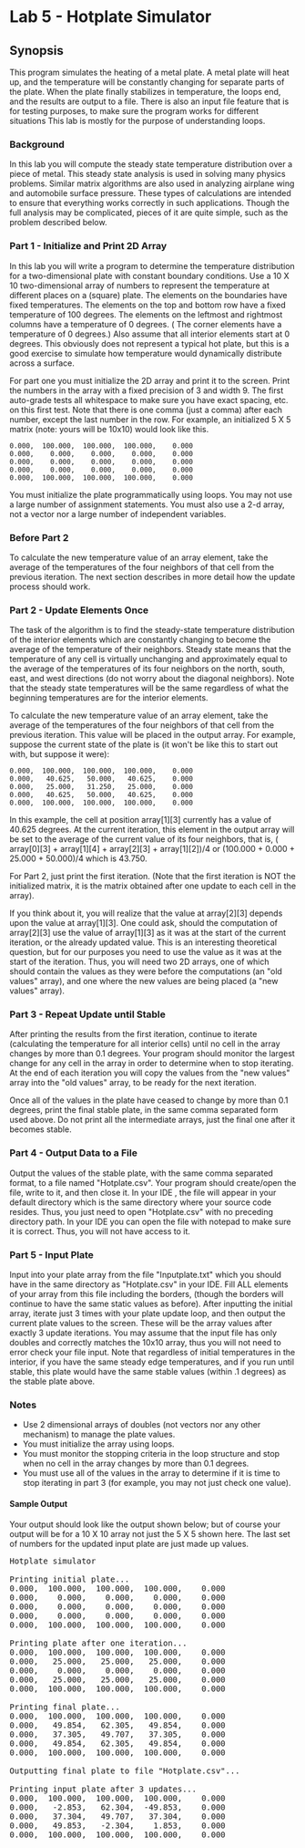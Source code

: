 # Lab 5 - Hotplate Simulator

## Synopsis

This program simulates the heating of a metal plate. A metal plate will heat up, and the temperature will be constantly
changing for separate parts of the plate. When the plate finally stabilizes in temperature, the loops end, and the
results are output to a file. There is also an input file feature that is for testing purposes, to make sure the program
works for different situations This lab is mostly for the purpose of understanding loops.

### Background

In this lab you will compute the steady state temperature distribution over a piece of metal. This steady state analysis
is used in solving many physics problems. Similar matrix algorithms are also used in analyzing airplane wing and
automobile surface pressure. These types of calculations are intended to ensure that everything works correctly in such
applications. Though the full analysis may be complicated, pieces of it are quite simple, such as the problem described
below.

### Part 1 - Initialize and Print 2D Array

In this lab you will write a program to determine the temperature distribution for a two-dimensional plate with constant
boundary conditions. Use a 10 X 10 two-dimensional array of numbers to represent the temperature at different places on
a (square) plate. The elements on the boundaries have fixed temperatures. The elements on the top and bottom row have a
fixed temperature of 100 degrees. The elements on the leftmost and rightmost columns have a temperature of 0 degrees. (
The corner elements have a temperature of 0 degrees.) Also assume that all interior elements start at 0 degrees. This
obviously does not represent a typical hot plate, but this is a good exercise to simulate how temperature would
dynamically distribute across a surface.

For part one you must initialize the 2D array and print it to the screen. Print the numbers in the array with a fixed
precision of 3 and width 9. The first auto-grade tests all whitespace to make sure you have exact spacing, etc. on this
first test. Note that there is one comma (just a comma) after each number, except the last number in the row. For
example, an initialized 5 X 5 matrix (note: yours will be 10x10) would look like this.

    0.000,  100.000,  100.000,  100.000,    0.000
    0.000,    0.000,    0.000,    0.000,    0.000
    0.000,    0.000,    0.000,    0.000,    0.000
    0.000,    0.000,    0.000,    0.000,    0.000
    0.000,  100.000,  100.000,  100.000,    0.000

You must initialize the plate programmatically using loops. You may not use a large number of assignment statements. You
must also use a 2-d array, not a vector nor a large number of independent variables.

### Before Part 2

To calculate the new temperature value of an array element, take the average of the temperatures of the four neighbors
of that cell from the previous iteration. The next section describes in more detail how the update process should work.

### Part 2 - Update Elements Once

The task of the algorithm is to find the steady-state temperature distribution of the interior elements which are
constantly changing to become the average of the temperature of their neighbors. Steady state means that the temperature
of any cell is virtually unchanging and approximately equal to the average of the temperatures of its four neighbors on
the north, south, east, and west directions (do not worry about the diagonal neighbors). Note that the steady state
temperatures will be the same regardless of what the beginning temperatures are for the interior elements.

To calculate the new temperature value of an array element, take the average of the temperatures of the four neighbors
of that cell from the previous iteration. This value will be placed in the output array. For example, suppose the
current state of the plate is (it won't be like this to start out with, but suppose it were):

    0.000,  100.000,  100.000,  100.000,    0.000
    0.000,   40.625,   50.000,   40.625,    0.000
    0.000,   25.000,   31.250,   25.000,    0.000
    0.000,   40.625,   50.000,   40.625,    0.000
    0.000,  100.000,  100.000,  100.000,    0.000

In this example, the cell at position array[1][3] currently has a value of 40.625 degrees. At the current iteration,
this element in the output array will be set to the average of the current value of its four neighbors, that is, (
array[0][3] + array[1][4] + array[2][3] + array[1][2])/4 or (100.000 + 0.000 + 25.000 + 50.000)/4 which is 43.750.

For Part 2, just print the first iteration. (Note that the first iteration is NOT the initialized matrix, it is the
matrix obtained after one update to each cell in the array).

If you think about it, you will realize that the value at array[2][3] depends upon the value at array[1][3]. One could
ask, should the computation of array[2][3] use the value of array[1][3] as it was at the start of the current iteration,
or the already updated value. This is an interesting theoretical question, but for our purposes you need to use the
value as it was at the start of the iteration. Thus, you will need two 2D arrays, one of which should contain the values
as they were before the computations (an "old values" array), and one where the new values are being placed (a "new
values" array).

### Part 3 - Repeat Update until Stable

After printing the results from the first iteration, continue to iterate (calculating the temperature for all interior
cells) until no cell in the array changes by more than 0.1 degrees. Your program should monitor the largest change for
any cell in the array in order to determine when to stop iterating. At the end of each iteration you will copy the
values from the "new values" array into the "old values" array, to be ready for the next iteration.

Once all of the values in the plate have ceased to change by more than 0.1 degrees, print the final stable plate, in the
same comma separated form used above. Do not print all the intermediate arrays, just the final one after it becomes
stable.

### Part 4 - Output Data to a File

Output the values of the stable plate, with the same comma separated format, to a file named "Hotplate.csv". Your
program should create/open the file, write to it, and then close it. In your IDE , the file will appear in your default
directory which is the same directory where your source code resides. Thus, you just need to open "Hotplate.csv" with no
preceding directory path. In your IDE you can open the file with notepad to make sure it is correct. Thus, you will not
have access to it.

### Part 5 - Input Plate

Input into your plate array from the file "Inputplate.txt" which you should have in the same directory as "Hotplate.csv"
in your IDE. Fill ALL elements of your array from this file including the borders, (though the borders will continue to
have the same static values as before). After inputting the initial array, iterate just 3 times with your plate update
loop, and then output the current plate values to the screen. These will be the array values after exactly 3 update
iterations. You may assume that the input file has only doubles and correctly matches the 10x10 array, thus you will not
need to error check your file input. Note that regardless of initial temperatures in the interior, if you have the same
steady edge temperatures, and if you run until stable, this plate would have the same stable values (within .1 degrees)
as the stable plate above.

### Notes

* Use 2 dimensional arrays of doubles (not vectors nor any other mechanism) to manage the plate values.
* You must initialize the array using loops.
* You must monitor the stopping criteria in the loop structure and stop when no cell in the array changes by more than
  0.1 degrees.
* You must use all of the values in the array to determine if it is time to stop iterating in part 3 (for example, you
  may not just check one value).

#### Sample Output

Your output should look like the output shown below; but of course your output will be for a 10 X 10 array not just the
5 X 5 shown here. The last set of numbers for the updated input plate are just made up values.
<pre>
Hotplate simulator

Printing initial plate...
0.000,  100.000,  100.000,  100.000,    0.000
0.000,    0.000,    0.000,    0.000,    0.000
0.000,    0.000,    0.000,    0.000,    0.000
0.000,    0.000,    0.000,    0.000,    0.000
0.000,  100.000,  100.000,  100.000,    0.000

Printing plate after one iteration...
0.000,  100.000,  100.000,  100.000,    0.000
0.000,   25.000,   25.000,   25.000,    0.000
0.000,    0.000,    0.000,    0.000,    0.000
0.000,   25.000,   25.000,   25.000,    0.000
0.000,  100.000,  100.000,  100.000,    0.000

Printing final plate...
0.000,  100.000,  100.000,  100.000,    0.000
0.000,   49.854,   62.305,   49.854,    0.000
0.000,   37.305,   49.707,   37.305,    0.000
0.000,   49.854,   62.305,   49.854,    0.000
0.000,  100.000,  100.000,  100.000,    0.000

Outputting final plate to file "Hotplate.csv"...

Printing input plate after 3 updates...
0.000,  100.000,  100.000,  100.000,    0.000
0.000,   -2.853,   62.304,  -49.853,    0.000
0.000,   37.304,   49.707,   37.304,    0.000
0.000,   49.853,   -2.304,    1.853,    0.000
0.000,  100.000,  100.000,  100.000,    0.000
</pre>